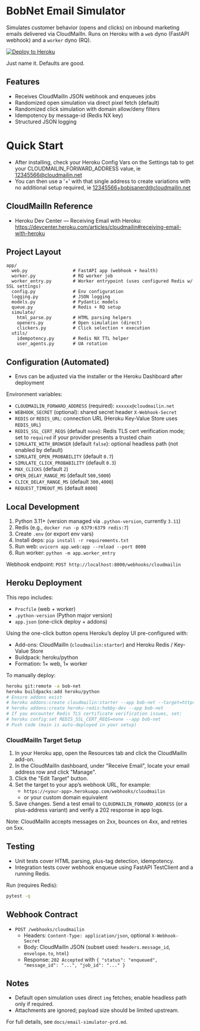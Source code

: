 # BobNet Email Simulator

Simulates customer behavior (opens and clicks) on inbound marketing emails delivered via CloudMailIn. Runs on Heroku with a `web` dyno (FastAPI webhook) and a `worker` dyno (RQ).

[![Deploy to Heroku](https://www.herokucdn.com/deploy/button.svg)](https://heroku.com/deploy?template=https://github.com/salesforcebob/bobnet)

Just name it. Defaults are good.

## Features
- Receives CloudMailIn JSON webhook and enqueues jobs
- Randomized open simulation via direct pixel fetch (default)
- Randomized click simulation with domain allow/deny filters
- Idempotency by message-id (Redis NX key)
- Structured JSON logging

# Quick Start
- After installing, check your Heroku Config Vars on the Settings tab to get your CLOUDMAILIN_FORWARD_ADDRESS value, ie 12345566@cloudmailin.net
- You can then use a '+' with that single address to create variations with no additional setup required, ie 12345566+bobisanerd@cloudmailin.net

## CloudMailIn Reference
- Heroku Dev Center — Receiving Email with Heroku: https://devcenter.heroku.com/articles/cloudmailin#receiving-email-with-heroku

## Project Layout
```
app/
  web.py                 # FastAPI app (webhook + health)
  worker.py              # RQ worker job
  worker_entry.py        # Worker entrypoint (uses configured Redis w/ SSL settings)
  config.py              # Env configuration
  logging.py             # JSON logging
  models.py              # Pydantic models
  queue.py               # Redis + RQ setup
  simulate/
    html_parse.py        # HTML parsing helpers
    openers.py           # Open simulation (direct)
    clickers.py          # Click selection + execution
  utils/
    idempotency.py       # Redis NX TTL helper
    user_agents.py       # UA rotation
```

## Configuration (Automated)
* Envs can be adjusted via the installer or the Heroku Dashboard after deployment

Environment variables:
- `CLOUDMAILIN_FORWARD_ADDRESS` (required): `xxxxxx@cloudmailin.net`
- `WEBHOOK_SECRET` (optional): shared secret header `X-Webhook-Secret`
- `REDIS` or `REDIS_URL`: connection URL (Heroku Key-Value Store uses `REDIS_URL`)
- `REDIS_SSL_CERT_REQS` (default `none`): Redis TLS cert verification mode; set to `required` if your provider presents a trusted chain
- `SIMULATE_WITH_BROWSER` (default `false`): optional headless path (not enabled by default)
- `SIMULATE_OPEN_PROBABILITY` (default `0.7`)
- `SIMULATE_CLICK_PROBABILITY` (default `0.3`)
- `MAX_CLICKS` (default `2`)
- `OPEN_DELAY_RANGE_MS` (default `500,5000`)
- `CLICK_DELAY_RANGE_MS` (default `300,4000`)
- `REQUEST_TIMEOUT_MS` (default `8000`)

## Local Development
1. Python 3.11+ (version managed via `.python-version`, currently `3.11`)
2. Redis (e.g., `docker run -p 6379:6379 redis:7`)
3. Create `.env` (or export env vars)
4. Install deps: `pip install -r requirements.txt`
5. Run web: `uvicorn app.web:app --reload --port 8000`
6. Run worker: `python -m app.worker_entry`

Webhook endpoint: `POST http://localhost:8000/webhooks/cloudmailin`

## Heroku Deployment
This repo includes:
- `Procfile` (web + worker)
- `.python-version` (Python major version)
- `app.json` (one-click deploy + addons)

Using the one-click button opens Heroku’s deploy UI pre-configured with:
- Add-ons: CloudMailIn (`cloudmailin:starter`) and Heroku Redis / Key-Value Store
- Buildpack: heroku/python
- Formation: 1× web, 1× worker

To manually deploy:
```bash
heroku git:remote -a bob-net
heroku buildpacks:add heroku/python
# Ensure addons exist
# heroku addons:create cloudmailin:starter --app bob-net --target=https://bob-net.herokuapp.com/webhooks/cloudmailin
# heroku addons:create heroku-redis:hobby-dev --app bob-net
# If you encounter Redis TLS certificate verification issues, set:
# heroku config:set REDIS_SSL_CERT_REQS=none --app bob-net
# Push code (main is auto-deployed in your setup)
```

### CloudMailIn Target Setup
1. In your Heroku app, open the Resources tab and click the CloudMailIn add-on.
2. In the CloudMailIn dashboard, under "Receive Email", locate your email address row and click "Manage".
3. Click the "Edit Target" button.
4. Set the target to your app’s webhook URL, for example:
   - `https://<your-app>.herokuapp.com/webhooks/cloudmailin`
   - or your custom domain equivalent
5. Save changes. Send a test email to `CLOUDMAILIN_FORWARD_ADDRESS` (or a plus-address variant) and verify a 202 response in app logs.

Note: CloudMailIn accepts messages on 2xx, bounces on 4xx, and retries on 5xx.

## Testing
- Unit tests cover HTML parsing, plus-tag detection, idempotency.
- Integration tests cover webhook enqueue using FastAPI TestClient and a running Redis.

Run (requires Redis):
```bash
pytest -q
```

## Webhook Contract
- `POST /webhooks/cloudmailin`
  - Headers: `Content-Type: application/json`, optional `X-Webhook-Secret`
  - Body: CloudMailIn JSON (subset used: `headers.message_id`, `envelope.to`, `html`)
  - Response: `202 Accepted` with `{ "status": "enqueued", "message_id": "...", "job_id": "..." }`

## Notes
- Default open simulation uses direct `img` fetches; enable headless path only if required.
- Attachments are ignored; payload size should be limited upstream.

For full details, see `docs/email-simulator-prd.md`.
